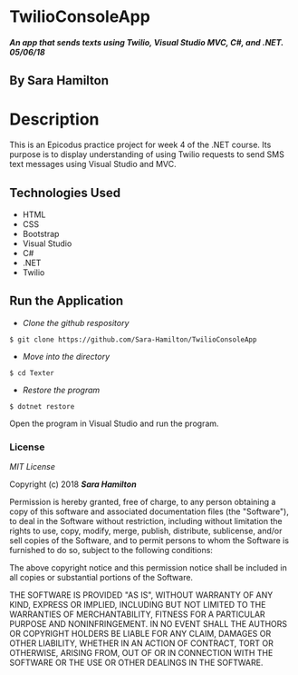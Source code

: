 # TwilioConsoleApp

##### An app that sends texts using Twilio, Visual Studio MVC, C#, and .NET.  05/06/18

## By Sara Hamilton

# Description
This is an Epicodus practice project for week 4 of the .NET course.  Its purpose is to display understanding of using Twilio requests to send SMS text messages using Visual Studio and MVC.  


## Technologies Used
* HTML
* CSS
* Bootstrap
* Visual Studio
* C#
* .NET
* Twilio

## Run the Application  

  * _Clone the github respository_
  ```
  $ git clone https://github.com/Sara-Hamilton/TwilioConsoleApp
  ```
* _Move into the directory_
```
$ cd Texter
```
*  _Restore the program_

 ```
 $ dotnet restore
 ```
Open the program in Visual Studio and run the program.

### License

*MIT License*

Copyright (c) 2018 **_Sara Hamilton_**

Permission is hereby granted, free of charge, to any person obtaining a copy
of this software and associated documentation files (the "Software"), to deal
in the Software without restriction, including without limitation the rights
to use, copy, modify, merge, publish, distribute, sublicense, and/or sell
copies of the Software, and to permit persons to whom the Software is
furnished to do so, subject to the following conditions:

The above copyright notice and this permission notice shall be included in all
copies or substantial portions of the Software.

THE SOFTWARE IS PROVIDED "AS IS", WITHOUT WARRANTY OF ANY KIND, EXPRESS OR
IMPLIED, INCLUDING BUT NOT LIMITED TO THE WARRANTIES OF MERCHANTABILITY,
FITNESS FOR A PARTICULAR PURPOSE AND NONINFRINGEMENT. IN NO EVENT SHALL THE
AUTHORS OR COPYRIGHT HOLDERS BE LIABLE FOR ANY CLAIM, DAMAGES OR OTHER
LIABILITY, WHETHER IN AN ACTION OF CONTRACT, TORT OR OTHERWISE, ARISING FROM,
OUT OF OR IN CONNECTION WITH THE SOFTWARE OR THE USE OR OTHER DEALINGS IN THE
SOFTWARE.
